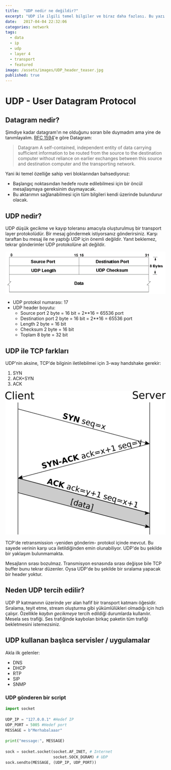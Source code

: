 ```yaml
---
title:  "UDP nedir ne değildir?"
excerpt: "UDP ile ilgili temel bilgiler ve biraz daha fazlası. Bu yazı çok detaylara inmeden başlangıç seviyesi diyebileceğim bir giriş oldu. Zamanla daha detaylı bilgilendirmeler de gelecektir."
date:   2017-04-04 22:32:06
categories: network
tags:
  - data
  - ip
  - udp
  - layer 4
  - transport
  - featured
image: /assets/images/UDP_header_teaser.jpg
published: true
---
```

# UDP - User Datagram Protocol

## Datagram nedir?

Şimdiye kadar datagram'ın ne olduğunu soran bile duymadım ama yine de tanımlayalım. [RFC 1594][rfc1594]'e göre Datagram:

> Datagram
> A self-contained, independent entity of data carrying
> sufficient information to be routed from the source
> to the destination computer without reliance on earlier
> exchanges between this source and destination computer and
> the transporting network.

Yani iki temel özelliğe sahip veri bloklarından bahsediyoruz:
* Başlangıç noktasından hedefe route edilebilmesi için bir öncül mesajlaşmaya gereksinim duymayacak.
* Bu aktarımın sağlanabilmesi için tüm bilgileri kendi üzerinde bulundurur olacak.

## UDP nedir?

UDP düşük gecikme ve kayıp toleransı amacıyla oluşturulmuş bir transport layer protokolüdür. Bir mesaj göndermek istiyorsanız gönderirsiniz. Karşı taraftan bu mesaj ile ne yaptığı UDP için önemli değildir. Yanıt beklemez, tekrar gönderimler UDP protokolüne ait değildir.

![A UDP Datagram](/assets/images/UDP_headers.png "UDP Headers")

* UDP protokol numarası: 17
* UDP header boyutu:
  - Source port 2 byte = 16 bit = 2**16 = 65536 port
  - Destination port 2 byte = 16 bit = 2**16 = 65536 port
  - Length 2 byte = 16 bit
  - Checksum 2 byte = 16 bit
  - Toplam 8 byte = 32 bit

## UDP ile TCP farkları

UDP'nin aksine, TCP'de bilginin iletilebilmei için 3-way handshake gerekir:
1. SYN
1. ACK+SYN
1. ACK

![TCP Handshake](/assets/images/UDP_Tcp-handshake.svg.png "TCP Handshake")

TCP'de retransmission -yeniden gönderim- protokol içinde mevcut. Bu sayede verinin karşı uca iletildiğinden emin olunabiliyor. UDP'de bu şekilde bir yaklaşım bulunmamakta.

Mesajların sırası bozulmaz. Transmisyon esnasında sırası değişse bile TCP buffer bunu tekrar düzenler. Oysa UDP'de bu şekilde bir sıralama yapacak bir header yoktur.

## Neden UDP tercih edilir?

UDP IP katmanının üzerinde yer alan hafif bir transport katmanı öğesidir. Sıralama, teyit etme, stream oluşturma gibi yükümlülükleri olmadığı için hızlı çalışır. Özellikle *kaybın* *gecikmeye* tercih edildiği durumlarda kullanılır. Mesela ses trafiği. Ses trafiğinde kaybolan birkaç paketin tüm trafiği bekletmesini istemezsiniz.

## UDP kullanan başlıca servisler / uygulamalar
Akla ilk gelenler:
- DNS
- DHCP
- RTP
- SIP
- SNMP

### UDP gönderen bir script

```python
import socket

UDP_IP = "127.0.0.1" #Hedef IP
UDP_PORT = 5005 #Hedef port
MESSAGE = b"Merhabalaaar"

print("message:", MESSAGE)

sock = socket.socket(socket.AF_INET, # Internet
                     socket.SOCK_DGRAM) # UDP
sock.sendto(MESSAGE, (UDP_IP, UDP_PORT))
```

[rfc1594]: https://tools.ietf.org/html/rfc1594#page-33
